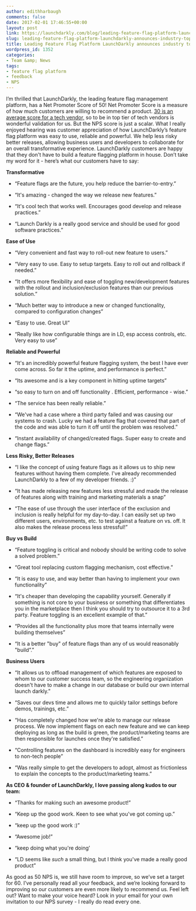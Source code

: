 ```yaml
---
author: edithharbaugh
comments: false
date: 2017-02-01 17:46:55+00:00
layout: post
link: https://launchdarkly.com/blog/leading-feature-flag-platform-launchdarkly-announces-industry-topping-nps/
slug: leading-feature-flag-platform-launchdarkly-announces-industry-topping-nps
title: Leading Feature Flag Platform LaunchDarkly announces industry topping NPS
wordpress_id: 1352
categories:
- Team &amp; News
tags:
- feature flag platform
- feedback
- NPS
---
```


I’m thrilled that LaunchDarkly, the leading feature flag management platform, has a Net Promoter Score of 50! Net Promoter Score is a measure of how much customers are willing to recommend a product. [30 is an average score for a tech vendor,](https://experiencematters.blog/2016/09/14/report-tech-vendor-nps-benchmark-2016-b2b/) so to be in top tier of tech vendors is wonderful validation for us. But the NPS score is just a scalar. What I really enjoyed hearing was customer appreciation of how LaunchDarkly’s feature flag platform was easy to use, reliable and powerful. We help less risky better releases, allowing business users and developers to collaborate for an overall transformative experience. LaunchDarkly customers are happy that they don't have to build a feature flagging platform in house. Don’t take my word for it - here’s what our customers have to say:

**Transformative**



 	
  * “Feature flags are the future, you help reduce the barrier-to-entry.”

 	
  * “It's amazing - changed the way we release new features.”

 	
  * “It's cool tech that works well. Encourages good develop and release practices.”

 	
  * “Launch Darkly is a really good service and should be used for good software practices.”


**Ease of Use**



 	
  * “Very convenient and fast way to roll-out new feature to users.”

 	
  * “Very easy to use. Easy to setup targets. Easy to roll out and rollback if needed.”

 	
  * “It offers more flexibility and ease of toggling new/development features with the rollout and inclusion/exclusion features than our previous solution.”

 	
  * “Much better way to introduce a new or changed functionality, compared to configuration changes”

 	
  * “Easy to use. Great UI”

 	
  * “Really like how configurable things are in LD, esp access controls, etc. Very easy to use”


**Reliable and Powerful**



 	
  * “It's an incredibly powerful feature flagging system, the best I have ever come across. So far it the uptime, and performance is perfect.”

 	
  * “Its awesome and is a key component in hitting uptime targets”

 	
  * “so easy to turn on and off functionality . Efficient, performance - wise.”

 	
  * “The service has been really reliable.”

 	
  * “We've had a case where a third party failed and was causing our systems to crash. Lucky we had a feature flag that covered that part of the code and was able to turn it off until the problem was resolved.”

 	
  * “Instant availability of changed/created flags. Super easy to create and change flags.”


**Less Risky, Better Releases**



 	
  * “I like the concept of using feature flags as it allows us to ship new features without having them complete. I've already recommended LaunchDarkly to a few of my developer friends. :)”

 	
  * “It has made releasing new features less stressful and made the release of features along with training and marketing materials a snap”

 	
  * “The ease of use through the user interface of the exclusion and inclusion is really helpful for my day-to-day. I can easily set up two different users, environments, etc. to test against a feature on vs. off. It also makes the release process less stressful!”


**Buy vs Build**



 	
  * “Feature toggling is critical and nobody should be writing code to solve a solved problem.”

 	
  * “Great tool replacing custom flagging mechanism, cost effective.”

 	
  * “It is easy to use, and way better than having to implement your own functionality”

 	
  * “It's cheaper than developing the capability yourself. Generally if something is not core to your business or something that differentiates you in the marketplace then I think you should try to outsource it to a 3rd party. Feature toggling is an excellent example of that.”

 	
  * “Provides all the functionality plus more that teams internally were building themselves”

 	
  * “It is a better "buy" of feature flags than any of us would reasonably "build”.”


**Business Users**



 	
  * “It allows us to offload management of which features are exposed to whom to our customer success team, so the engineering organization doesn't have to make a change in our database or build our own internal launch darkly.”

 	
  * “Saves our devs time and allows me to quickly tailor settings before demos, trainings, etc.”

 	
  * “Has completely changed how we're able to manage our release process. We now implement flags on each new feature and we can keep deploying as long as the build is green, the product/marketing teams are then responsible for launches once they're satisfied.”

 	
  * “Controlling features on the dashboard is incredibly easy for engineers to non-tech people”

 	
  * “Was really simple to get the developers to adopt, almost as frictionless to explain the concepts to the product/marketing teams.”


**As CEO & founder of LaunchDarkly, I love passing along kudos to our team:**



 	
  * “Thanks for making such an awesome product!”

 	
  * “Keep up the good work. Keen to see what you've got coming up.”

 	
  * “keep up the good work :)”

 	
  * “Awesome job!”

 	
  * “keep doing what you're doing’

 	
  * “LD seems like _such_ a small thing, but I think you've made a really good product”


As good as 50 NPS is, we still have room to improve, so we’ve set a target for 60. I’ve personally read all your feedback, and we’re looking forward to improving so our customers are even more likely to recommend us. Feel left out? Want to make your voice heard? Look in your email for your own invitation to our NPS survey - I really do read every one. 
